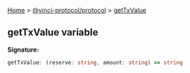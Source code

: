 [Home](./index.md) &gt; [@vinci-protocol/protocol](./protocol.md) &gt; [getTxValue](./protocol.gettxvalue.md)

## getTxValue variable

<b>Signature:</b>

```typescript
getTxValue: (reserve: string, amount: string) => string
```
